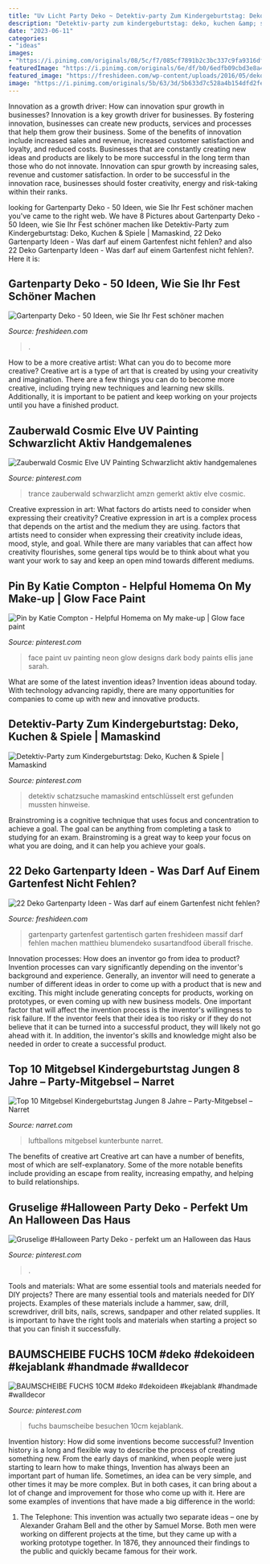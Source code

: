 ```yaml
---
title: "Uv Licht Party Deko ~ Detektiv-party Zum Kindergeburtstag: Deko, Kuchen &amp; Spiele"
description: "Detektiv-party zum kindergeburtstag: deko, kuchen &amp; spiele"
date: "2023-06-11"
categories:
- "ideas"
images:
- "https://i.pinimg.com/originals/08/5c/f7/085cf7891b2c3bc337c9fa9316df58c8.jpg"
featuredImage: "https://i.pinimg.com/originals/6e/df/b0/6edfb09cbd3e8a42b4b34b598a36f907.jpg"
featured_image: "https://freshideen.com/wp-content/uploads/2016/05/deko-gartenparty-gartentisch-dekoideen-hölzern-blumendeko-außenbereich-gestalten.jpg"
image: "https://i.pinimg.com/originals/5b/63/3d/5b633d7c528a4b154dfd2fe3d6fb6c7b.jpg"
---
```



Innovation as a growth driver: How can innovation spur growth in businesses?
Innovation is a key growth driver for businesses. By fostering innovation, businesses can create new products, services and processes that help them grow their business. Some of the benefits of innovation include increased sales and revenue, increased customer satisfaction and loyalty, and reduced costs.
Businesses that are constantly creating new ideas and products are likely to be more successful in the long term than those who do not innovate. Innovation can spur growth by increasing sales, revenue and customer satisfaction. In order to be successful in the innovation race, businesses should foster creativity, energy and risk-taking within their ranks.

	

		
looking for Gartenparty Deko - 50 Ideen, wie Sie Ihr Fest schöner machen you've came to the right web. We have 8 Pictures about Gartenparty Deko - 50 Ideen, wie Sie Ihr Fest schöner machen like Detektiv-Party zum Kindergeburtstag: Deko, Kuchen &amp; Spiele | Mamaskind, 22 Deko Gartenparty Ideen - Was darf auf einem Gartenfest nicht fehlen? and also 22 Deko Gartenparty Ideen - Was darf auf einem Gartenfest nicht fehlen?. Here it is:
		
    
## Gartenparty Deko - 50 Ideen, Wie Sie Ihr Fest Schöner Machen

<img loading=lazy src="https://freshideen.com/wp-content/uploads/2016/02/gartenparty-deko-gartenideen-hochzeit-feiern-leuchten.jpg" onerror="this.onerror=null;this.src='https://tse4.mm.bing.net/th?id=OIP.fySUpz9DbvotCLrIocUvFwHaJH&amp;pid=15.1';" alt="Gartenparty Deko - 50 Ideen, wie Sie Ihr Fest schöner machen">

_Source: freshideen.com_

>. 

	

How to be a more creative artist: What can you do to become more creative?
Creative art is a type of art that is created by using your creativity and imagination. There are a few things you can do to become more creative, including trying new techniques and learning new skills. Additionally, it is important to be patient and keep working on your projects until you have a finished product.

    
## Zauberwald Cosmic Elve UV Painting Schwarzlicht Aktiv Handgemalenes

<img loading=lazy src="https://i.pinimg.com/originals/6e/df/b0/6edfb09cbd3e8a42b4b34b598a36f907.jpg" onerror="this.onerror=null;this.src='https://tse3.mm.bing.net/th?id=OIP.0hykxh3t9wPpLG7d4MrhsAHaLZ&amp;pid=15.1';" alt="Zauberwald Cosmic Elve UV Painting Schwarzlicht aktiv handgemalenes">

_Source: pinterest.com_

>trance zauberwald schwarzlicht amzn gemerkt aktiv elve cosmic. 

	

Creative expression in art: What factors do artists need to consider when expressing their creativity?
Creative expression in art is a complex process that depends on the artist and the medium they are using. factors that artists need to consider when expressing their creativity include ideas, mood, style, and goal. While there are many variables that can affect how creativity flourishes, some general tips would be to think about what you want your work to say and keep an open mind towards different mediums.

    
## Pin By Katie Compton - Helpful Homema On My Make-up | Glow Face Paint

<img loading=lazy src="https://i.pinimg.com/originals/08/5c/f7/085cf7891b2c3bc337c9fa9316df58c8.jpg" onerror="this.onerror=null;this.src='https://tse1.mm.bing.net/th?id=OIP.JaS2qVeu99OUU9E-fFL3VwHaJ4&amp;pid=15.1';" alt="Pin by Katie Compton - Helpful Homema on My make-up | Glow face paint">

_Source: pinterest.com_

>face paint uv painting neon glow designs dark body paints ellis jane sarah. 

	

What are some of the latest invention ideas?
Invention ideas abound today. With technology advancing rapidly, there are many opportunities for companies to come up with new and innovative products.

    
## Detektiv-Party Zum Kindergeburtstag: Deko, Kuchen &amp; Spiele | Mamaskind

<img loading=lazy src="https://i.pinimg.com/originals/5b/63/3d/5b633d7c528a4b154dfd2fe3d6fb6c7b.jpg" onerror="this.onerror=null;this.src='https://tse4.mm.bing.net/th?id=OIP.8OzTmAfj5ufy_tsT7mo5SgHaFj&amp;pid=15.1';" alt="Detektiv-Party zum Kindergeburtstag: Deko, Kuchen &amp; Spiele | Mamaskind">

_Source: pinterest.com_

>detektiv schatzsuche mamaskind entschlüsselt erst gefunden mussten hinweise. 

	

Brainstroming is a cognitive technique that uses focus and concentration to achieve a goal. The goal can be anything from completing a task to studying for an exam. Brainstroming is a great way to keep your focus on what you are doing, and it can help you achieve your goals.

    
## 22 Deko Gartenparty Ideen - Was Darf Auf Einem Gartenfest Nicht Fehlen?

<img loading=lazy src="https://freshideen.com/wp-content/uploads/2016/05/deko-gartenparty-gartentisch-dekoideen-hölzern-blumendeko-außenbereich-gestalten.jpg" onerror="this.onerror=null;this.src='https://tse3.mm.bing.net/th?id=OIP.-G6-I62SCmJranjdmRtGQQHaLH&amp;pid=15.1';" alt="22 Deko Gartenparty Ideen - Was darf auf einem Gartenfest nicht fehlen?">

_Source: freshideen.com_

>gartenparty gartenfest gartentisch garten freshideen massif darf fehlen machen matthieu blumendeko susartandfood überall frische. 

	

Innovation processes: How does an inventor go from idea to product?
Invention processes can vary significantly depending on the inventor's background and experience. Generally, an inventor will need to generate a number of different ideas in order to come up with a product that is new and exciting. This might include generating concepts for products, working on prototypes, or even coming up with new business models.
One important factor that will affect the invention process is the inventor's willingness to risk failure. If the inventor feels that their idea is too risky or if they do not believe that it can be turned into a successful product, they will likely not go ahead with it. In addition, the inventor's skills and knowledge might also be needed in order to create a successful product.

    
## Top 10 Mitgebsel Kindergeburtstag Jungen 8 Jahre – Party-Mitgebsel – Narret

<img loading=lazy src="https://narret.com/wp-content/uploads/images/51ahE2DpByL.jpg" onerror="this.onerror=null;this.src='https://tse4.mm.bing.net/th?id=OIP.Iv8EDbBezKOOeAgUri8EkQHaGU&amp;pid=15.1';" alt="Top 10 Mitgebsel Kindergeburtstag Jungen 8 Jahre – Party-Mitgebsel – Narret">

_Source: narret.com_

>luftballons mitgebsel kunterbunte narret. 

	

The benefits of creative art
Creative art can have a number of benefits, most of which are self-explanatory. Some of the more notable benefits include providing an escape from reality, increasing empathy, and helping to build relationships.

    
## Gruselige #Halloween Party Deko - Perfekt Um An Halloween Das Haus

<img loading=lazy src="https://i.pinimg.com/736x/ff/28/fc/ff28fc57ac577d3b95a6117dfc1f951d.jpg" onerror="this.onerror=null;this.src='https://tse3.mm.bing.net/th?id=OIP._GPIc-tzNNBXNA_JUZCiXAHaHa&amp;pid=15.1';" alt="Gruselige #Halloween Party Deko - perfekt um an Halloween das Haus">

_Source: pinterest.com_

>. 

	

Tools and materials: What are some essential tools and materials needed for DIY projects?
There are many essential tools and materials needed for DIY projects. Examples of these materials include a hammer, saw, drill, screwdriver, drill bits, nails, screws, sandpaper and other related supplies. It is important to have the right tools and materials when starting a project so that you can finish it successfully.

    
## BAUMSCHEIBE FUCHS 10CM #deko #dekoideen #kejablank #handmade #walldecor

<img loading=lazy src="https://i.pinimg.com/originals/2c/d2/fc/2cd2fc73baf0c7edcda1791954c3b5b7.jpg" onerror="this.onerror=null;this.src='https://tse3.mm.bing.net/th?id=OIP.M9u6YhKn8AsAJeU2c9mU3AHaHa&amp;pid=15.1';" alt="BAUMSCHEIBE FUCHS 10CM #deko #dekoideen #kejablank #handmade #walldecor">

_Source: pinterest.com_

>fuchs baumscheibe besuchen 10cm kejablank. 

	

Invention history: How did some inventions become successful?
Invention history is a long and flexible way to describe the process of creating something new. From the early days of mankind, when people were just starting to learn how to make things, Invention has always been an important part of human life. Sometimes, an idea can be very simple, and other times it may be more complex. But in both cases, it can bring about a lot of change and improvement for those who come up with it. Here are some examples of inventions that have made a big difference in the world:
1. The Telephone: This invention was actually two separate ideas – one by Alexander Graham Bell and the other by Samuel Morse. Both men were working on different projects at the time, but they came up with a working prototype together. In 1876, they announced their findings to the public and quickly became famous for their work.


